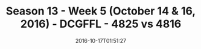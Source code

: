 ---
title: Season 13 - Week 5 (October 14 & 16, 2016) - DCGFFL - 4825 vs 4816
teams_score:
- team: 4825
  score:
- team: 4816
  score: 26
mvp: M. Davis (Purple); A. Hines (Gold)
game-ball: M. Japinga (Purple); C. Melhauser (Gold)
season: 13
week: 5
date: '2016-10-17T01:51:27'
pageid: season-13-week-5-october-14-16-2016-4825-vs-4816
---